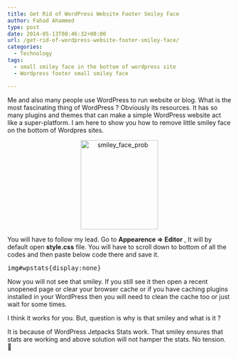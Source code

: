 ```yaml
---
title: Get Rid of WordPress Website Footer Smiley Face
author: Fahad Ahammed
type: post
date: 2014-05-13T08:46:32+00:00
url: /get-rid-of-wordpress-website-footer-smiley-face/
categories:
  - Technology
tags:
  - small smiley face in the bottom of wordpress site
  - Wordpress footer small smiley face

---
```

Me and also many people use WordPress to run website or blog. What is the most fascinating thing of WordPress ? Obviously its resources. It has so many plugins and themes that can make a simple WordPress website act like a super-platform. I am here to show you how to remove little smiley face on the bottom of Wordpres sites.

<!--more-->

<p style="text-align: center;">
  <a href="https://i0.wp.com/fahadahammed.com/wp-content/uploads/2014/05/smiley_face_prob.png"><img loading="lazy" class="aligncenter size-full wp-image-1421" src="https://i0.wp.com/fahadahammed.com/wp-content/uploads/2014/05/smiley_face_prob.png?resize=174%2C201" alt="smiley_face_prob" width="174" height="201" data-recalc-dims="1" /></a>
</p>

You will have to follow my lead. Go to **Appearence => Editor** , It will by default open **style.css** file. You will have to scroll down to bottom of all the codes and then paste below code there and save it.

<pre>img#wpstats{display:none}</pre>

Now you will not see that smiley. If you still see it then open a recent unopened page or clear your browser cache or if you have caching plugins installed in your WordPress then you will need to clean the cache too or just wait for some times.

I think it works for you. But, question is why is that smiley and what is it ?

It is because of WordPress Jetpacks Stats work. That smiley ensures that stats are working and above solution will not hamper the stats. No tension. 🙂